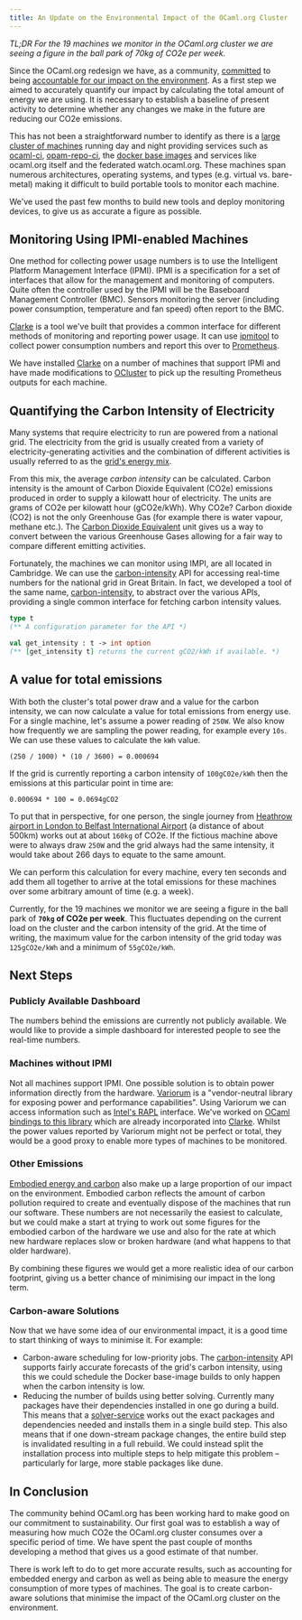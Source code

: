 ```yaml
---
title: An Update on the Environmental Impact of the OCaml.org Cluster
---
```


*TL;DR For the 19 machines we monitor in the OCaml.org cluster we are seeing a figure in the ball park of 70kg of CO2e per week.*

Since the OCaml.org redesign we have, as a community, [committed](https://discuss.ocaml.org/t/ocaml-org-recapping-2022-and-queries-on-the-fediverse/11099/21) to being [accountable for our impact on the environment](https://ocaml.org/policies/carbon-footprint). As a first step we aimed to accurately quantify our impact by calculating the total amount of energy we are using. It is necessary to establish a baseline of present activity to determine whether any changes we make in the future are reducing our CO2e emissions.

This has not been a straightforward number to identify as there is a [large cluster of machines](https://infra.ocaml.org/by-use/general) running day and night providing services such as [ocaml-ci][], [opam-repo-ci][], the [docker base images](https://images.ci.ocaml.org) and services like ocaml.org itself and the federated watch.ocaml.org. These machines span numerous architectures, operating systems, and types (e.g. virtual vs. bare-metal) making it difficult to build portable tools to monitor each machine.

We've used the past few months to build new tools and deploy monitoring devices, to give us as accurate a figure as possible.

## Monitoring Using IPMI-enabled Machines

One method for collecting power usage numbers is to use the Intelligent Platform Management Interface (IPMI). IPMI is a specification for a set of interfaces that allow for the management and monitoring of computers. Quite often the controller used by the IPMI will be the Baseboard Management Controller (BMC). Sensors monitoring the server (including power consumption, temperature and fan speed) often report to the BMC.

[Clarke][] is a tool we've built that provides a common interface for different methods of monitoring and reporting power usage. It can use [ipmitool][] to collect power consumption numbers and report this over to [Prometheus][].

We have installed [Clarke][] on a number of machines that support IPMI and have made modifications to [OCluster][] to pick up the resulting Prometheus outputs for each machine.

## Quantifying the Carbon Intensity of Electricity

Many systems that require electricity to run are powered from a national grid. The electricity from the grid is usually created from a variety of electricity-generating activities and the combination of different activities is usually referred to as the [grid's energy mix](https://www.nationalgrideso.com/electricity-explained/electricity-and-me/great-britains-monthly-electricity-stats).

From this mix, the average *carbon intensity* can be calculated. Carbon intensity is the amount of Carbon Dioxide Equivalent (CO2e) emissions produced in order to supply a kilowatt hour of electricity. The units are grams of CO2e per kilowatt hour (gCO2e/kWh). Why CO2e? Carbon dioxide (CO2) is not the only Greenhouse Gas (for example there is water vapour, methane etc.). The [Carbon Dioxide Equivalent](https://ec.europa.eu/eurostat/statistics-explained/index.php?title=Glossary:Carbon_dioxide_equivalent) unit gives us a way to convert between the various Greenhouse Gases allowing for a fair way to compare different emitting activities.


Fortunately, the machines we can monitor using IMPI, are all located in Cambridge. We can use the [carbon-intensity][] API for accessing real-time numbers for the national grid in Great Britain. In fact, we developed a tool of the same name, [carbon-intensity](https://github.com/geocaml/carbon-intensity), to abstract over the various APIs, providing a single common interface for fetching carbon intensity values.

```ocaml
type t
(** A configuration parameter for the API *)

val get_intensity : t -> int option
(** [get_intensity t] returns the current gCO2/kWh if available. *)
```

## A value for total emissions

With both the cluster's total power draw and a value for the carbon intensity, we can now calculate a value for total emissions from energy use. For a single machine, let's assume a power reading of `250W`. We also know how frequently we are sampling the power reading, for example every `10s`. We can use these values to calculate the `kWh` value.

```
(250 / 1000) * (10 / 3600) = 0.000694
```

If the grid is currently reporting a carbon intensity of `100gC02e/kWh` then the emissions at this particular point in time are:

```
0.000694 * 100 = 0.0694gCO2
```

To put that in perspective, for one person, the single journey from [Heathrow airport in London to Belfast International Airport](https://www.atmosfair.de/en/offset/flight/) (a distance of about 500km) works out at about `160kg` of CO2e. If the fictious machine above were to always draw `250W` and the grid always had the same intensity, it would take about 266 days to equate to the same amount.

We can perform this calculation for every machine, every ten seconds and add them all together to arrive at the total emissions for these machines over some arbitrary amount of time (e.g. a week).

Currently, for the 19 machines we monitor we are seeing a figure in the ball park of **`70kg` of CO2e per week**. This fluctuates depending on the current load on the cluster and the carbon intensity of the grid. At the time of writing, the maximum value for the carbon intensity of the grid today was `125gCO2e/kWh` and a minimum of `55gCO2e/kWh`.

## Next Steps

### Publicly Available Dashboard
The numbers behind the emissions are currently not publicly available. We would like to provide a simple dashboard for interested people to see the real-time numbers.

### Machines without IPMI

Not all machines support IPMI. One possible solution is to obtain power information directly from the hardware. [Variorum][] is a "vendor-neutral library for exposing power and performance capabilities". Using Variorum we can access information such as [Intel's RAPL](https://01.org/blogs/2014/running-average-power-limit-–-rapl) interface. We've worked on [OCaml bindings to this library](https://github.com/patricoferris/ocaml-variorum) which are already incorporated into [Clarke][]. Whilst the power values reported by Variorum might not be perfect or total, they would be a good proxy to enable more types of machines to be monitored.

### Other Emissions

[Embodied energy and carbon](https://principles.green/principles/embodied-carbon/) also make up a large proportion of our impact on the environment. Embodied carbon reflects the amount of carbon pollution required to create and eventually dispose of the machines that run our software. These numbers are not necessarily the easiest to calculate, but we could make a start at trying to work out some figures for the embodied carbon of the hardware we use and also for the rate at which new hardware replaces slow or broken hardware (and what happens to that older hardware).

By combining these figures we would get a more realistic idea of our carbon footprint, giving us a better chance of minimising our impact in the long term.

### Carbon-aware Solutions

Now that we have some idea of our environmental impact, it is a good time to start thinking of ways to minimise it. For example:

 - Carbon-aware scheduling for low-priority jobs. The [carbon-intensity][] API supports fairly accurate forecasts of the grid's carbon intensity, using this we could schedule the Docker base-image builds to only happen when the carbon intensity is low.
 - Reducing the number of builds using better solving. Currently many packages have their dependencies installed in one go during a build. This means that a [solver-service][] works out the exact packages and dependencies needed and installs them in a single build step. This also means that if one down-stream package changes, the entire build step is invalidated resulting in a full rebuild. We could instead split the installation process into multiple steps to help mitigate this problem – particularly for large, more stable packages like dune.



## In Conclusion
The community behind OCaml.org has been working hard to make good on our commitment to sustainability. Our first goal was to establish a way of measuring how much CO2e the OCaml.org cluster consumes over a specific period of time. We have spent the past couple of months developing a method that gives us a good estimate of that number.

There is work left to do to get more accurate results, such as accounting for embedded energy and carbon as well as being able to measure the energy consumption of more types of machines. The goal is to create carbon-aware solutions that minimise the impact of the OCaml.org cluster on the environment.

[ocaml-ci]: https://github.com/ocurrent/ocaml-ci
[opam-repo-ci]: https://github.com/ocurrent/opam-repo-ci
[carbon-intensity]: https://carbonintensity.org.uk
[Clarke]: https://github.com/ocurrent/clarke
[ipmitool]: https://github.com/ipmitool/ipmitool
[Prometheus]: https://prometheus.io
[OCluster]: https://github.com/ocurrent/ocluster
[Variorum]: https://variorum.readthedocs.io/en/latest/
[solver-service]: https://github.com/ocurrent/solver-service